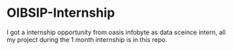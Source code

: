 # OIBSIP-Internship
I got a internship opportunity from oasis infobyte as data sceince intern, all my project during the 1 month internship is in this repo.
